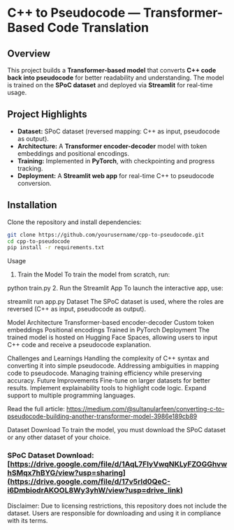 # C++ to Pseudocode — Transformer-Based Code Translation  

## Overview  
This project builds a **Transformer-based model** that converts **C++ code back into pseudocode** for better readability and understanding. The model is trained on the **SPoC dataset** and deployed via **Streamlit** for real-time usage.  

## Project Highlights  
- **Dataset:** SPoC dataset (reversed mapping: C++ as input, pseudocode as output).  
- **Architecture:** A **Transformer encoder-decoder** model with token embeddings and positional encodings.  
- **Training:** Implemented in **PyTorch**, with checkpointing and progress tracking.  
- **Deployment:** A **Streamlit web app** for real-time C++ to pseudocode conversion.  

## Installation  
Clone the repository and install dependencies:  

```bash
git clone https://github.com/yourusername/cpp-to-pseudocode.git
cd cpp-to-pseudocode
pip install -r requirements.txt
```

Usage
1. Train the Model
To train the model from scratch, run:

python train.py
2. Run the Streamlit App
To launch the interactive app, use:

streamlit run app.py
Dataset
The SPoC dataset is used, where the roles are reversed (C++ as input, pseudocode as output).

Model Architecture
Transformer-based encoder-decoder
Custom token embeddings
Positional encodings
Trained in PyTorch
Deployment
The trained model is hosted on Hugging Face Spaces, allowing users to input C++ code and receive a pseudocode explanation.

Challenges and Learnings
Handling the complexity of C++ syntax and converting it into simple pseudocode.
Addressing ambiguities in mapping code to pseudocode.
Managing training efficiency while preserving accuracy.
Future Improvements
Fine-tune on larger datasets for better results.
Implement explainability tools to highlight code logic.
Expand support to multiple programming languages.

Read the full article: https://medium.com/@sultanularfeen/converting-c-to-pseudocode-building-another-transformer-model-3986e189cb89

Dataset Download
To train the model, you must download the SPoC dataset or any other dataset of your choice.

### SPoC Dataset Download: [https://drive.google.com/file/d/1AqL7FlyVwqNKLyFZOGGhvwhSMqx7hBYG/view?usp=sharing](https://drive.google.com/file/d/17v5rId0QeC-i6DmbiodrAKOOL8Wy3yhW/view?usp=drive_link)
Disclaimer: Due to licensing restrictions, this repository does not include the dataset. Users are responsible for downloading and using it in compliance with its terms.
